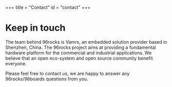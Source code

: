 +++
title = "Contact"
id = "contact"
+++

# Keep in touch

The team behind 96rocks is Vamrs, an embedded solution provider based in Shenzhen, China. The 96rocks project aims at providing a fundamental hardware platform for the commercial and industrial applications. We believe that an open eco-system and open source community benefit everyone.


Please feel free to contact us, we are happy to answer any 96rocks/96boards questions from you.
